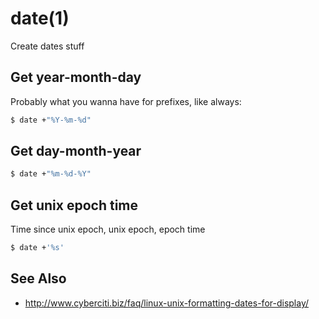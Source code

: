 # date(1)
Create dates stuff

## Get year-month-day
Probably what you wanna have for prefixes, like always:
```sh
$ date +"%Y-%m-%d"
```

## Get day-month-year
```sh
$ date +"%m-%d-%Y"
```

## Get unix epoch time
Time since unix epoch, unix epoch, epoch time
```sh
$ date +'%s'
```

## See Also
- http://www.cyberciti.biz/faq/linux-unix-formatting-dates-for-display/
